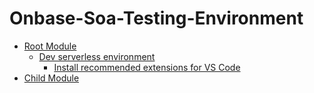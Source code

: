 # Onbase-Soa-Testing-Environment
- [Root Module](#root-module)
  - [Dev serverless environment](#dev-serverless-environment)
    - [Install recommended extensions for VS Code](#install-recommended-extensions-for-vs-code)
- [Child Module](#child-module)
